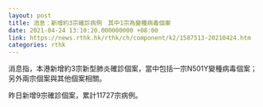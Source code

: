 ```yaml
---
layout: post
title: 消息：新增約3宗確診病例　其中1宗為變種病毒個案
date: 2021-04-24 13:10:20.000000000 +08:00
link: https://news.rthk.hk/rthk/ch/component/k2/1587513-20210424.htm
categories: rthk
---
```


消息指，本港新增約3宗新型肺炎確診個案，當中包括一宗N501Y變種病毒個案；另外兩宗個案與其他個案相關。

昨日新增9宗確診個案，累計11727宗病例。
